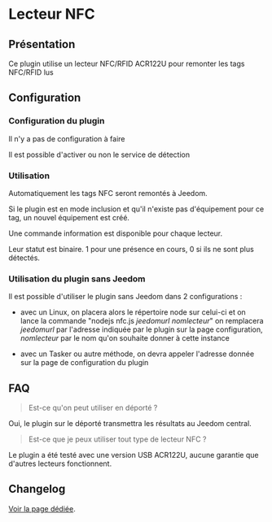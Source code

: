 # Lecteur NFC

## Présentation

Ce plugin utilise un lecteur NFC/RFID ACR122U pour remonter les tags NFC/RFID lus

## Configuration

### Configuration du plugin

Il n'y a pas de configuration à faire

Il est possible d'activer ou non le service de détection

### Utilisation

Automatiquement les tags NFC seront remontés à Jeedom.

Si le plugin est en mode inclusion et qu'il n'existe pas d'équipement pour ce tag, un nouvel équipement est créé.

Une commande information est disponible pour chaque lecteur.

Leur statut est binaire. 1 pour une présence en cours, 0 si ils ne sont plus détectés.

### Utilisation du plugin sans Jeedom

Il est possible d'utiliser le plugin sans Jeedom dans 2 configurations :

  - avec un Linux, on placera alors le répertoire node sur celui-ci et on lance la commande "nodejs nfc.js $jeedomurl$ $nomlecteur$"
  on remplacera $jeedomurl$ par l'adresse indiquée par le plugin sur la page configuration, $nomlecteur$ par le nom qu'on souhaite donner à cette instance

  - avec un Tasker ou autre méthode, on devra appeler l'adresse donnée sur la page de configuration du plugin

## FAQ

> Est-ce qu'on peut utiliser en déporté ?

Oui, le plugin sur le déporté transmettra les résultats au Jeedom central.

>Est-ce que je peux utiliser tout type de lecteur NFC ?

Le plugin a été testé avec une version USB ACR122U, aucune garantie que d'autres lecteurs fonctionnent.

## Changelog

[Voir la page dédiée](changelog.md).
